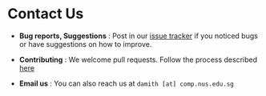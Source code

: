 # Contact Us

* **Bug reports, Suggestions** : Post in our [issue tracker](https://github.com/se-edu/addressbook-level4/issues)
  if you noticed bugs or have suggestions on how to improve.

* **Contributing** : We welcome pull requests. Follow the process described [here](https://github.com/oss-generic/process)

* **Email us** : You can also reach us at `damith [at] comp.nus.edu.sg`
